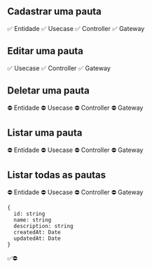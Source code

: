## Cadastrar uma pauta
✅ Entidade
✅ Usecase
✅ Controller
✅ Gateway

## Editar uma pauta
✅ Usecase
✅ Controller
✅ Gateway

## Deletar uma pauta
⛔ Entidade
⛔ Usecase
⛔ Controller
⛔ Gateway

## Listar uma pauta
⛔ Entidade
⛔ Usecase
⛔ Controller
⛔ Gateway

## Listar todas as pautas
⛔ Entidade
⛔ Usecase
⛔ Controller
⛔ Gateway

```
{
  id: string
  name: string
  description: string
  createdAt: Date
  updatedAt: Date
}
```


✅⛔
